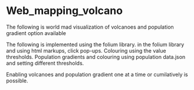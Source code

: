 # Web_mapping_volcano
The following is world mad visualization of volcanoes and population gradient option available

The following is implemented using the folium library. 
in the folium library and using html markups, click pop-ups.
Colouring using the value thresholds. Population gradients and colouring using population data.json and setting different thresholds.

Enabling volcanoes and population gradient one at a time or cumilatively is possible.
